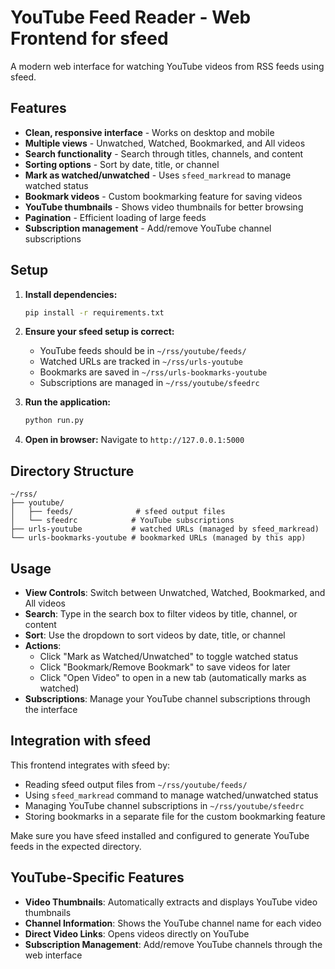 # YouTube Feed Reader - Web Frontend for sfeed

A modern web interface for watching YouTube videos from RSS feeds using sfeed.

## Features

- **Clean, responsive interface** - Works on desktop and mobile
- **Multiple views** - Unwatched, Watched, Bookmarked, and All videos
- **Search functionality** - Search through titles, channels, and content
- **Sorting options** - Sort by date, title, or channel
- **Mark as watched/unwatched** - Uses `sfeed_markread` to manage watched status
- **Bookmark videos** - Custom bookmarking feature for saving videos
- **YouTube thumbnails** - Shows video thumbnails for better browsing
- **Pagination** - Efficient loading of large feeds
- **Subscription management** - Add/remove YouTube channel subscriptions

## Setup

1. **Install dependencies:**
   ```bash
   pip install -r requirements.txt
   ```

2. **Ensure your sfeed setup is correct:**
   - YouTube feeds should be in `~/rss/youtube/feeds/`
   - Watched URLs are tracked in `~/rss/urls-youtube`
   - Bookmarks are saved in `~/rss/urls-bookmarks-youtube`
   - Subscriptions are managed in `~/rss/youtube/sfeedrc`

3. **Run the application:**
   ```bash
   python run.py
   ```

4. **Open in browser:**
   Navigate to `http://127.0.0.1:5000`

## Directory Structure

```
~/rss/
├── youtube/
│   ├── feeds/              # sfeed output files
│   └── sfeedrc            # YouTube subscriptions
├── urls-youtube           # watched URLs (managed by sfeed_markread)
└── urls-bookmarks-youtube # bookmarked URLs (managed by this app)
```

## Usage

- **View Controls**: Switch between Unwatched, Watched, Bookmarked, and All videos
- **Search**: Type in the search box to filter videos by title, channel, or content
- **Sort**: Use the dropdown to sort videos by date, title, or channel
- **Actions**: 
  - Click "Mark as Watched/Unwatched" to toggle watched status
  - Click "Bookmark/Remove Bookmark" to save videos for later
  - Click "Open Video" to open in a new tab (automatically marks as watched)
- **Subscriptions**: Manage your YouTube channel subscriptions through the interface

## Integration with sfeed

This frontend integrates with sfeed by:
- Reading sfeed output files from `~/rss/youtube/feeds/`
- Using `sfeed_markread` command to manage watched/unwatched status
- Managing YouTube channel subscriptions in `~/rss/youtube/sfeedrc`
- Storing bookmarks in a separate file for the custom bookmarking feature

Make sure you have sfeed installed and configured to generate YouTube feeds in the expected directory.

## YouTube-Specific Features

- **Video Thumbnails**: Automatically extracts and displays YouTube video thumbnails
- **Channel Information**: Shows the YouTube channel name for each video
- **Direct Video Links**: Opens videos directly on YouTube
- **Subscription Management**: Add/remove YouTube channels through the web interface